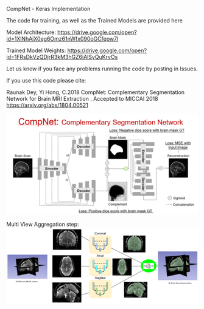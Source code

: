 CompNet - Keras Implementation

The code for training, as well as the Trained Models are provided here

Model Architecture: https://drive.google.com/open?id=1XlNhAjX0eg6Omz61nWfx090oGCfepw7l

Trained Model Weights: https://drive.google.com/open?id=1FRsDkVzQDjrR3kM3hGZ6iAlSyQuKrvOs

Let us know if you face any problems running the code by posting in Issues.

If you use this code please cite:

Raunak Dey, Yi Hong, C.2018 CompNet: Complementary Segmentation Network for Brain MRI Extraction . Accepted to MICCAI 2018 https://arxiv.org/abs/1804.00521

![Screenshot](https://github.com/SenthilCaesar/CNN-Brain-MRI-Segmentation/blob/master/CompNet%20Arch.png)


Multi View Aggregation step:
![Screenshot](https://github.com/SenthilCaesar/CNN-Brain-MRI-Segmentation/blob/master/Multiview.png)
